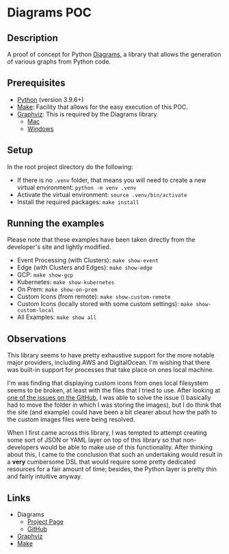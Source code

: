 # Diagrams POC

## Description
A proof of concept for Python [Diagrams](https://diagrams.mingrammer.com/), a library that allows the generation of various graphs from Python code.

## Prerequisites
* [Python](https://www.python.org/) (version 3.9.6+)
* [Make](https://www.gnu.org/software/make/): Facility that allows for the easy execution of this POC.
* [Graphviz](https://graphviz.gitlab.io/): This is required by the Diagrams library.
  * [Mac](https://graphviz.gitlab.io/download/#mac)
  * [Windows](https://graphviz.gitlab.io/download/#windows)

## Setup
In the root project directory do the following: 
* If there is no `.venv` folder, that means you will need to create a new virtual environment: `python -m venv .venv`
* Activate the virtual environment: `source .venv/bin/activate`
* Install the required packages: `make install`

## Running the examples
Please note that these examples have been taken directly from the developer's site and lightly modified.
* Event Processing (with Clusters): `make show-event`
* Edge (with Clusters and Edges): `make show-edge`
* GCP: `make show-gcp`
* Kubernetes: `make show-kubernetes`
* On Prem: `make show-on-prem`
* Custom Icons (from remote): `make show-custom-remote`
* Custom Icons (locally stored with some custom settings): `make show-custom-local`
* All Examples: `make show all`

## Observations
This library seems to have pretty exhaustive support for the more notable major providers, including 
AWS and DigitalOcean. I'm wishing that there was built-in support for processes that take place on ones local
machine.

I'm was finding that displaying custom icons from ones local filesystem seems to be broken, at least with the files 
that I tried to use. After looking at 
[one of the issues on the GitHub](https://github.com/mingrammer/diagrams/issues/746), I was able to solve the issue 
(I basically had to move the folder in which I was storing the images), but I do think that the site (and example) 
could have been a bit clearer about how the path to the custom images files were being resolved.

When I first came across this library, I was tempted to attempt creating some sort of JSON or YAML layer
on top of this library so that non-developers would be able to make use of this functionality. After thinking about this, 
I came to the conclusion that such an undertaking would result in a **very** cumbersome DSL that would require some pretty 
dedicated resources for a fair amount of time; besides, the Python layer is pretty thin and fairly intuitive anyway.

## Links
* Diagrams
  * [Project Page](https://diagrams.mingrammer.com/)
  * [GitHub](https://github.com/mingrammer/diagrams)
* [Graphviz](https://www.graphviz.org/)
* [Make](https://www.gnu.org/software/make/)
